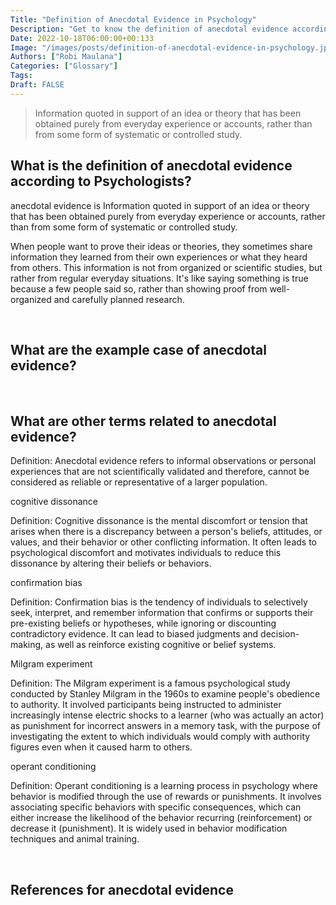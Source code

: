 ```yaml
---
Title: "Definition of Anecdotal Evidence in Psychology"
Description: "Get to know the definition of anecdotal evidence according to psychologists."
Date: 2022-10-18T06:00:00+00:133
Image: "/images/posts/definition-of-anecdotal-evidence-in-psychology.jpg"
Authors: ["Robi Maulana"]
Categories: ["Glossary"]
Tags: 
Draft: FALSE
---
```





> Information quoted in support of an idea or theory that has been obtained purely from everyday experience or accounts, rather than from some form of systematic or controlled study.

## What is the definition of anecdotal evidence according to Psychologists?

anecdotal evidence is Information quoted in support of an idea or theory that has been obtained purely from everyday experience or accounts, rather than from some form of systematic or controlled study.

When people want to prove their ideas or theories, they sometimes share information they learned from their own experiences or what they heard from others. This information is not from organized or scientific studies, but rather from regular everyday situations. It's like saying something is true because a few people said so, rather than showing proof from well-organized and carefully planned research.

 

## What are the example case of anecdotal evidence?

 

## What are other terms related to anecdotal evidence?

Definition: Anecdotal evidence refers to informal observations or personal experiences that are not scientifically validated and therefore, cannot be considered as reliable or representative of a larger population.

cognitive dissonance

Definition: Cognitive dissonance is the mental discomfort or tension that arises when there is a discrepancy between a person's beliefs, attitudes, or values, and their behavior or other conflicting information. It often leads to psychological discomfort and motivates individuals to reduce this dissonance by altering their beliefs or behaviors.

confirmation bias

Definition: Confirmation bias is the tendency of individuals to selectively seek, interpret, and remember information that confirms or supports their pre-existing beliefs or hypotheses, while ignoring or discounting contradictory evidence. It can lead to biased judgments and decision-making, as well as reinforce existing cognitive or belief systems.

Milgram experiment

Definition: The Milgram experiment is a famous psychological study conducted by Stanley Milgram in the 1960s to examine people's obedience to authority. It involved participants being instructed to administer increasingly intense electric shocks to a learner (who was actually an actor) as punishment for incorrect answers in a memory task, with the purpose of investigating the extent to which individuals would comply with authority figures even when it caused harm to others.

operant conditioning

Definition: Operant conditioning is a learning process in psychology where behavior is modified through the use of rewards or punishments. It involves associating specific behaviors with specific consequences, which can either increase the likelihood of the behavior recurring (reinforcement) or decrease it (punishment). It is widely used in behavior modification techniques and animal training.

 

## References for anecdotal evidence
